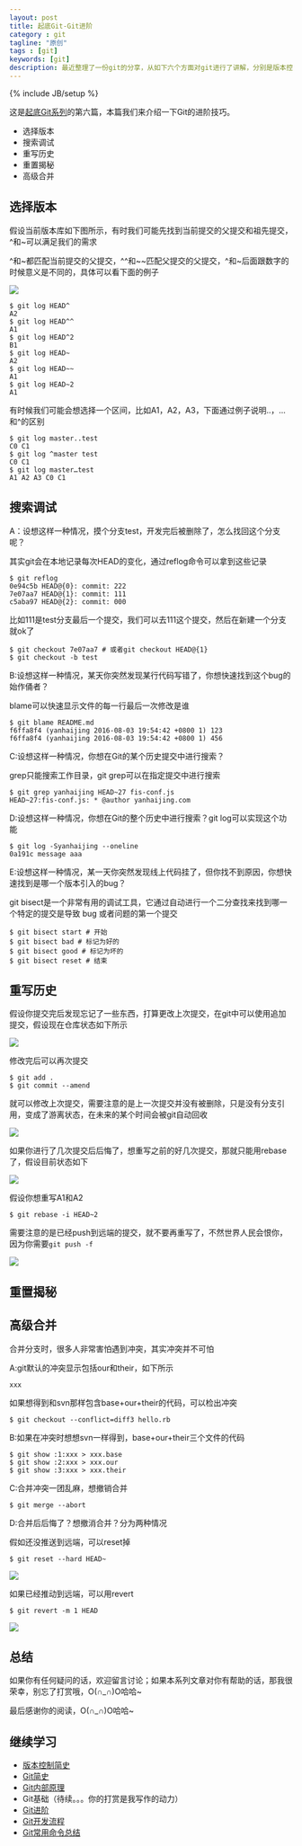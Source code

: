 ```yaml
---
layout: post
title: 起底Git-Git进阶
category : git
tagline: "原创"
tags : [git]
keywords: [git]
description: 最近整理了一份git的分享，从如下六个方面对git进行了讲解，分别是版本控制简史，Git简史，Git内部原理，Git基础，Git进阶，Git开发流程
---
```

{% include JB/setup %}

这是[起底Git系列](http://yanhaijing.com/git/2017/01/19/deep-git-0/)的第六篇，本篇我们来介绍一下Git的进阶技巧。

- 选择版本
- 搜索调试
- 重写历史
- 重置揭秘
- 高级合并

## 选择版本
假设当前版本库如下图所示，有时我们可能先找到当前提交的父提交和祖先提交，^和~可以满足我们的需求

^和~都匹配当前提交的父提交，^^和~~匹配父提交的父提交，^和~后面跟数字的时候意义是不同的，具体可以看下面的例子

![]({{BLOG_IMG}}475.png)
    
    $ git log HEAD^ 
    A2
    $ git log HEAD^^ 
    A1
    $ git log HEAD^2 
    B1
    $ git log HEAD~ 
    A2
    $ git log HEAD~~
    A1
    $ git log HEAD~2 
    A1

有时候我们可能会想选择一个区间，比如A1，A2，A3，下面通过例子说明..，...和^的区别

    $ git log master..test
    C0 C1
    $ git log ^master test
    C0 C1
    $ git log master…test
    A1 A2 A3 C0 C1

## 搜索调试
A：设想这样一种情况，摸个分支test，开发完后被删除了，怎么找回这个分支呢？

其实git会在本地记录每次HEAD的变化，通过reflog命令可以拿到这些记录

    $ git reflog
    0e94c5b HEAD@{0}: commit: 222
    7e07aa7 HEAD@{1}: commit: 111
    c5aba97 HEAD@{2}: commit: 000

比如111是test分支最后一个提交，我们可以去111这个提交，然后在新建一个分支就ok了

    $ git checkout 7e07aa7 # 或者git checkout HEAD@{1}
    $ git checkout -b test

B:设想这样一种情况，某天你突然发现某行代码写错了，你想快速找到这个bug的始作俑者？

blame可以快速显示文件的每一行最后一次修改是谁

    $ git blame README.md
    f6ffa8f4 (yanhaijing 2016-08-03 19:54:42 +0800 1) 123
    f6ffa8f4 (yanhaijing 2016-08-03 19:54:42 +0800 1) 456

C:设想这样一种情况，你想在Git的某个历史提交中进行搜索？

grep只能搜索工作目录，git grep可以在指定提交中进行搜索

    $ git grep yanhaijing HEAD~27 fis-conf.js
    HEAD~27:fis-conf.js: * @author yanhaijing.com

D:设想这样一种情况，你想在Git的整个历史中进行搜索？git log可以实现这个功能

    $ git log -Syanhaijing --oneline
    0a191c message aaa

E:设想这样一种情况，某一天你突然发现线上代码挂了，但你找不到原因，你想快速找到是哪一个版本引入的bug？

git bisect是一个非常有用的调试工具，它通过自动进行一个二分查找来找到哪一个特定的提交是导致 bug 或者问题的第一个提交

    $ git bisect start # 开始
    $ git bisect bad # 标记为好的
    $ git bisect good # 标记为坏的
    $ git bisect reset # 结束

## 重写历史
假设你提交完后发现忘记了一些东西，打算更改上次提交，在git中可以使用追加提交，假设现在仓库状态如下所示

![]({{BLOG_IMG}}476.png)

修改完后可以再次提交

    $ git add .
    $ git commit --amend

就可以修改上次提交，需要注意的是上一次提交并没有被删除，只是没有分支引用，变成了游离状态，在未来的某个时间会被git自动回收

![]({{BLOG_IMG}}477.png)

如果你进行了几次提交后后悔了，想重写之前的好几次提交，那就只能用rebase了，假设目前状态如下

![]({{BLOG_IMG}}478.png)

假设你想重写A1和A2

    $ git rebase -i HEAD~2

需要注意的是已经push到远端的提交，就不要再重写了，不然世界人民会恨你，因为你需要`git push -f`

![]({{BLOG_IMG}}479.png)

## 重置揭秘


## 高级合并
合并分支时，很多人非常害怕遇到冲突，其实冲突并不可怕

A:git默认的冲突显示包括our和their，如下所示

    xxx

如果想得到和svn那样包含base+our+their的代码，可以检出冲突

    $ git checkout --conflict=diff3 hello.rb

B:如果在冲突时想想svn一样得到，base+our+their三个文件的代码

    $ git show :1:xxx > xxx.base
    $ git show :2:xxx > xxx.our
    $ git show :3:xxx > xxx.their

C:合并冲突一团乱麻，想撤销合并

    $ git merge --abort

D:合并后后悔了？想撤消合并？分为两种情况

假如还没推送到远端，可以reset掉

    $ git reset --hard HEAD~

![]({{BLOG_IMG}}480.png)

如果已经推动到远端，可以用revert

    $ git revert -m 1 HEAD

![]({{BLOG_IMG}}481.png)


## 总结
如果你有任何疑问的话，欢迎留言讨论；如果本系列文章对你有帮助的话，那我很荣幸，别忘了打赏哦，O(∩_∩)O哈哈~

最后感谢你的阅读，O(∩_∩)O哈哈~

## 继续学习
- [版本控制简史](http://yanhaijing.com/git/2017/01/19/deep-git-1/)
- [Git简史](http://yanhaijing.com/git/2017/01/19/deep-git-2/)
- [Git内部原理](http://yanhaijing.com/git/2017/02/08/deep-git-3/)
- Git基础（待续。。。你的打赏是我写作的动力）
- [Git进阶](http://yanhaijing.com/git/2017/02/09/deep-git-5/)
- [Git开发流程](http://yanhaijing.com/git/2017/02/09/deep-git-6/)
- [Git常用命令总结](http://yanhaijing.com/git/2014/11/01/my-git-note/)
